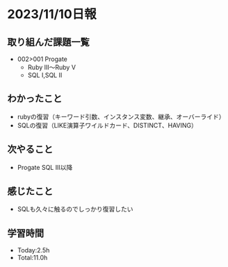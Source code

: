 # 2023/11/10日報

## 取り組んだ課題一覧
- 002>001 Progate
  - Ruby III〜Ruby V
  - SQL I,SQL II
## わかったこと
- rubyの復習（キーワード引数、インスタンス変数、継承、オーバーライド）
- SQLの復習（LIKE演算子ワイルドカード、DISTINCT、HAVING）
## 次やること
- Progate SQL III以降
## 感じたこと
- SQLも久々に触るのでしっかり復習したい
## 学習時間
- Today:2.5h
- Total:11.0h
